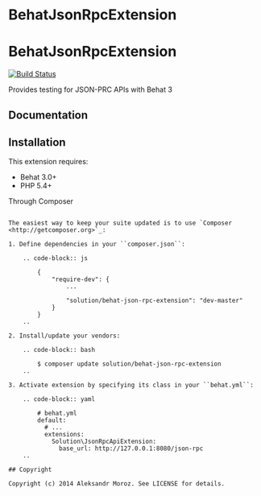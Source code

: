 # BehatJsonRpcExtension

# BehatJsonRpcExtension

[![Build Status](https://travis-ci.org/f1nder/BehatJsonRpcExtension.svg?branch=master)](https://travis-ci.org/f1nder/BehatJsonRpcExtension)

Provides testing for JSON-PRC APIs with Behat 3

## Documentation

Installation
------------

This extension requires:

* Behat 3.0+
* PHP 5.4+

Through Composer
~~~~~~~~~~~~~~~~

The easiest way to keep your suite updated is to use `Composer <http://getcomposer.org>`_:

1. Define dependencies in your ``composer.json``:

    .. code-block:: js

        {
            "require-dev": {
                ...

                "solution/behat-json-rpc-extension": "dev-master"
            }
        }
    ..
    
2. Install/update your vendors:

    .. code-block:: bash

        $ composer update solution/behat-json-rpc-extension
    ..
    
3. Activate extension by specifying its class in your ``behat.yml``:

    .. code-block:: yaml

        # behat.yml
        default:
          # ...
          extensions:
            Solution\JsonRpcApiExtension:
              base_url: http://127.0.0.1:8080/json-rpc
    ..

## Copyright

Copyright (c) 2014 Aleksandr Moroz. See LICENSE for details.

